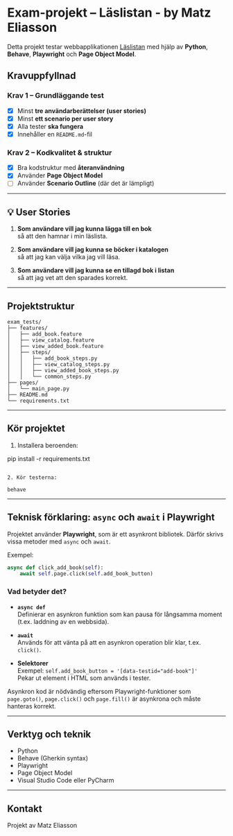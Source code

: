 # Exam-projekt – Läslistan - by Matz Eliasson

Detta projekt testar webbapplikationen 
[Läslistan](https://tap-ht24-testverktyg.github.io/exam-template/) 
med hjälp av **Python**, **Behave**, **Playwright** och **Page Object Model**.

## Kravuppfyllnad

### Krav 1 – Grundläggande test
- [x] Minst **tre användarberättelser (user stories)**
- [x] Minst **ett scenario per user story**
- [x] Alla tester **ska fungera**
- [x] Innehåller en `README.md`-fil

### Krav 2 – Kodkvalitet & struktur
- [x] Bra kodstruktur med **återanvändning**
- [x] Använder **Page Object Model**
- [ ] Använder **Scenario Outline** (där det är lämpligt)

---

## 💡 User Stories

1. **Som användare vill jag kunna lägga till en bok**  
   så att den hamnar i min läslista.

2. **Som användare vill jag kunna se böcker i katalogen**  
   så att jag kan välja vilka jag vill läsa.

3. **Som användare vill jag kunna se en tillagd bok i listan**  
   så att jag vet att den sparades korrekt.

---

## Projektstruktur

```
exam_tests/
├── features/
│   ├── add_book.feature
│   ├── view_catalog.feature
│   ├── view_added_book.feature
│   ├── steps/
│   │   ├── add_book_steps.py
│   │   ├── view_catalog_steps.py
│   │   ├── view_added_book_steps.py
│   │   └── common_steps.py
├── pages/
│   └── main_page.py
├── README.md
└── requirements.txt
```

---

## Kör projektet

1. Installera beroenden:

pip install -r requirements.txt
```

2. Kör testerna:

behave
```

---

## Teknisk förklaring: `async` och `await` i Playwright

Projektet använder **Playwright**, som är ett asynkront bibliotek. 
Därför skrivs vissa metoder med `async` och `await`.

Exempel:

```python
async def click_add_book(self):
    await self.page.click(self.add_book_button)
```

### Vad betyder det?

- **`async def`**  
  Definierar en asynkron funktion som kan pausa för långsamma moment 
  (t.ex. laddning av en webbsida).

- **`await`**  
  Används för att vänta på att en asynkron operation blir klar, t.ex. `click()`.

- **Selektorer**  
  Exempel: `self.add_book_button = '[data-testid="add-book"]'`  
  Pekar ut element i HTML som används i tester.

Asynkron kod är nödvändig eftersom Playwright-funktioner som `page.goto()`, `page.click()` och `page.fill()` är asynkrona och måste hanteras korrekt.

---

## Verktyg och teknik

- Python
- Behave (Gherkin syntax)
- Playwright
- Page Object Model
- Visual Studio Code eller PyCharm

---

## Kontakt

Projekt av Matz Eliasson  
